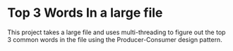 # Top 3 Words In a large file

This project takes a large file and uses multi-threading to figure out the top 3 common words in the file using the Producer-Consumer design pattern.
